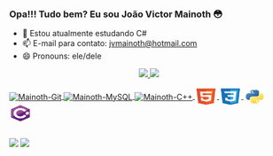 ### Opa!!! Tudo bem? Eu sou João Victor Mainoth 😳

- 🌱 Estou atualmente estudando C#
- 📫 E-mail para contato: jvmainoth@hotmail.com
- 😄 Pronouns: ele/dele

<div align="center">
  <a href="https://github.com/JvMainoth">
  <img height="180em" src="https://github-readme-stats.vercel.app/api?username=JvMainoth&show_icons=true&theme=great-gatsby&include_all_commits=true&count_private=true"/>
  <img height="180em" src="https://github-readme-stats.vercel.app/api/top-langs/?username=JvMainoth&layout=compact&langs_count=7&theme=great-gatsby"/>
</div>

<div style="display: inline_block"><br>
  <img align="center" alt="Mainoth-Git" height="30" width="40" src="https://cdn.jsdelivr.net/gh/devicons/devicon/icons/git/git-original.svg">
  <img align="center" alt="Mainoth-MySQL" height="30" width="40" src="https://cdn.jsdelivr.net/gh/devicons/devicon/icons/mysql/mysql-original-wordmark.svg">
  <img align="center" alt="Mainoth-C++" height="30" width="40" src="https://cdn.jsdelivr.net/gh/devicons/devicon/icons/cplusplus/cplusplus-original.svg">
  <img align="center" alt="Mainoth-HTML" height="30" width="40" src="https://raw.githubusercontent.com/devicons/devicon/master/icons/html5/html5-original.svg">
  <img align="center" alt="Mainoth-CSS" height="30" width="40" src="https://raw.githubusercontent.com/devicons/devicon/master/icons/css3/css3-original.svg">
  <img align="center" alt="Mainoth-Python" height="30" width="40" src="https://raw.githubusercontent.com/devicons/devicon/master/icons/python/python-original.svg">
  <img align="center" alt="Mainoth-C#" height="30" width="40" src="https://github.com/devicons/devicon/blob/v2.15.1/icons/csharp/csharp-original.svg">
</div>
 
##
  
<div>  
  <a href = "mailto:jvmainoth@hotmail.com"><img src="https://img.shields.io/badge/Microsoft_Outlook-0078D4?style=for-the-badge&logo=microsoft-outlook&logoColor=white"></a>
  <a href="https://www.linkedin.com/in/joão-victor-pereira-a59520207/" target="_blank"><img src="https://img.shields.io/badge/-LinkedIn-%230077B5?style=for-the-badge&logo=linkedin&logoColor=white" target="_blank"></a> 
 
</div>
